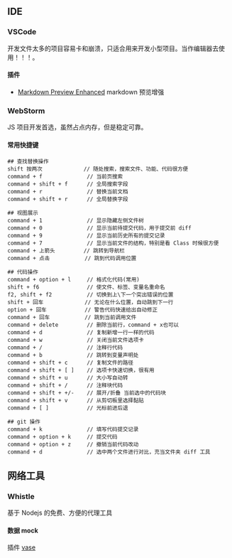 ## IDE

### VSCode

开发文件太多的项目容易卡和崩溃，只适合用来开发小型项目。当作编辑器去使用！！！。

#### 插件

- [Markdown Preview Enhanced](https://shd101wyy.github.io/markdown-preview-enhanced/#/zh-cn/) markdown 预览增强

### WebStorm

JS 项目开发首选，虽然占点内存，但是稳定可靠。

#### 常用快捷键

```
## 查找替换操作
shift 按两次             // 随处搜索，搜索文件、功能、代码很方便
command + f              // 当前页搜索
command + shift + f      // 全局搜索字段
command + r              // 替换当前文档
command + shift + r      // 全局替换字段

## 视图展示
command + 1              // 显示隐藏左侧文件树
command + 0              // 显示当前待提交代码，用于提交前 diff
command + 9              // 显示当前历史所有的提交记录
command + 7              // 显示当前文件的结构，特别是看 Class 时候很方便
command + 上箭头         // 跳转到导航栏
command + 点击           // 跳到代码调用位置

## 代码操作
command + option + l     // 格式化代码(常用)
shift + f6               // 使文件、标签、变量名重命名
f2, shift + f2           // 切换到上\下一个突出错误的位置
shift + 回车             // 无论在什么位置，自动跳到下一行
option + 回车            // 警告代码快速给出自动修正
command + 回车           // 跳到当前调用文件
command + delete         // 删除当前行，command + x也可以
command + d              // 复制新增一行一样的代码
command + w              // 关闭当前文件选项卡
command + /              // 注释行代码
command + b              // 跳转到变量声明处
command + shift + c      // 复制文件的路径
command + shift + [ ]    // 选项卡快速切换，很有用
command + shift + u      // 大小写自动转
command + shift + /      // 注释块代码
command + shift + +/-    // 展开/折叠 当前选中的代码块
command + shift + v      // 从剪切板里选择黏贴
command + [ ]            // 光标前进后退

## git 操作
command + k              // 填写代码提交记录
command + option + k     // 提交代码
command + option + z     // 撤销当前代码改动
command + d              // 选中两个文件进行对比，充当文件夹 diff 工具
```

## 网络工具

### Whistle

基于 Nodejs 的免费、方便的代理工具

#### 数据 mock

插件 [vase](https://github.com/whistle-plugins/whistle.vase#jsondata)

